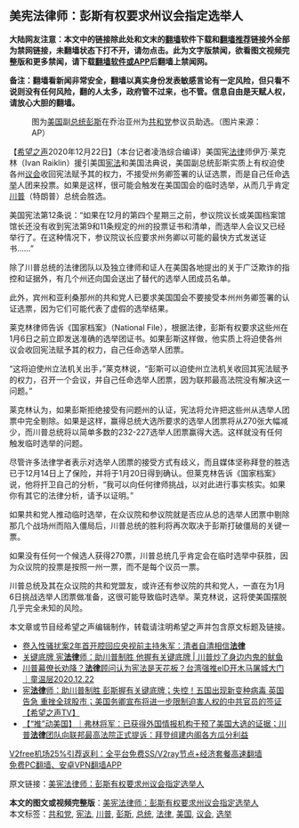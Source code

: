  <h2>美宪法律师：彭斯有权要求州议会指定选举人</h2> <p class="notice"><b>大陆网友注意：本文中的链接除此处和文末的<a href="https://github.com/bannedbook/fanqiang" >翻墙</a>软件下载和<a href="https://github.com/killgcd/justmysocks/blob/master/README.md">翻墙推荐</a>链接外全部为禁网链接，未翻墙状态下打不开，请勿点击。此为文字版禁闻，欲看图文视频完整版和更多禁闻，请下载<a href="https://github.com/bannedbook/fanqiang">翻墙软件或APP</a>后翻墙上禁闻网。</p><p>备注：翻墙看新闻非常安全，翻墙以真实身份发表敏感言论有一定风险，但只看不说则没有任何风险，翻的人太多，政府管不过来，也不管。信息自由是天赋人权，请放心大胆的翻墙。</b></p>  <div class="entry"> <figure><figcaption>图为<a href="https://www.bannedbook.org/bnews/tag/%e7%be%8e%e5%9b%bd/" class="st_tag internal_tag" rel="tag" title="标签 美国 下的日志">美国</a>副<a href="https://www.bannedbook.org/bnews/tag/%e6%80%bb%e7%bb%9f/" class="st_tag internal_tag" rel="tag" title="标签 总统 下的日志">总统</a><a href="https://www.bannedbook.org/bnews/tag/%e5%bd%ad%e6%96%af/" class="st_tag internal_tag" rel="tag" title="标签 彭斯 下的日志">彭斯</a>在乔治亚州为<a href="https://www.bannedbook.org/bnews/tag/%e5%85%b1%e5%92%8c%e5%85%9a/" class="st_tag internal_tag" rel="tag" title="标签 共和党 下的日志">共和党</a>参议员助选。（图片来源：AP）</figcaption></figure> <p>【<span class='wp_keywordlink_affiliate'><a href="https://www.soundofhope.org" title="希望之声" target="_blank">希望之声</a></span>2020年12月22日】（本台记者凌浩综合编译）美国宪<a href="https://www.bannedbook.org/bnews/tag/%e6%b3%95%e5%be%8b/" class="st_tag internal_tag" rel="tag" title="标签 法律 下的日志">法律</a>师伊万·莱克林（Ivan Raiklin）援引美国<a href="https://www.bannedbook.org/bnews/tag/%e5%ae%aa%e6%b3%95/" class="st_tag internal_tag" rel="tag" title="标签 宪法 下的日志">宪法</a>和美国法典说，美国副总统彭斯实质上有权迫使各州<a href="https://www.bannedbook.org/bnews/tag/%E8%AE%AE%E4%BC%9A/" class="st_tag internal_tag" rel="tag" title="标签 议会 下的日志">议会</a>收回宪法赋予其的权力，不接受州务卿签署的认证选票，而是自己任命<a href="https://www.bannedbook.org/bnews/tag/%e9%80%89%e4%b8%be/" class="st_tag internal_tag" rel="tag" title="标签 选举 下的日志">选举</a>人团来投票。如果是这样，很可能会触发在美国国会的临时选举，从而几乎肯定<a href="https://www.bannedbook.org/bnews/tag/%e5%b7%9d%e6%99%ae/" class="st_tag internal_tag" rel="tag" title="标签 川普 下的日志">川普</a>（特朗普）总统会胜选。</p> <p>美国宪法第12条说：“如果在12月的第四个星期三之前，参议院议长或美国档案馆馆长还没有收到宪法第9和11条规定的州的投票证书和清单，而选举人会议又已经举行了。在这种情况下，参议院议长应要求州务卿以可能的最快方式发送证书……”</p> <p>除了川普总统的法律团队以及独立律师和证人在美国各地提出的关于广泛欺诈的指控和证据外，有几个州还向国会送出了替代的选举人团成员名单。</p> <p>此外，宾州和亚利桑那州的共和党人已要求美国国会不要接受本州州务卿签署的认证选票，因为它们可能代表了虚假的选举结果。</p>  <p>莱克林律师告诉《国家档案》（National File），根据法律，彭斯有权要求这些州在1月6日之前立即发送准确的选举团证书。如果彭斯这样做，他实质上将迫使各州议会收回宪法赋予其的权力，自己任命选举人团票。</p> <p>“这将迫使州立法机关出手，”莱克林说，“彭斯可以迫使州立法机关收回其宪法赋予的权力，召开一个会议，并自己任命选举人团票，因为联邦最高法院没有解决这一问题。”</p> <p>莱克林认为，如果彭斯拒绝接受有问题州的认证，宪法将允许把这些州从选举人团票中完全剔除。如果是这样，赢得总统大选所要求的选举人团票将从270张大幅减少，而川普总统将以简单多数的232-227选举人团票赢得大选。这样就没有任何触发临时选举的问题。</p> <p>尽管许多法律学者表示对选举人团票的接受方式有歧义，而且媒体坚称拜登的胜选已于12月14日上了保险，并将于1月20日得到确认。但莱克林告诉《国家档案》说，他将扞卫自己的分析，“我可以向任何律师挑战，以对此进行事实核实。如果你有其它的法律分析，请予以证明。”</p>  <p>如果共和党人推动临时选举，在众议院和参议院就是否应从总的选举人团票中剔除那几个战场州而陷入僵局后，川普总统的胜利将再次取决于彭斯打破僵局的关键一票。</p> <p>如果没有任何一个候选人获得270票，川普总统几乎肯定会在临时选举中获胜，因为众议院的投票是按照一州一票，而不是每个议员一票。</p> <p>川普总统及其在众议院的共和党盟友，或许还有参议院的共和党人，一直在为1月6日挑战选举人团票做准备，这很可能导致临时选举。莱克林说，这将使美国摆脱几乎完全未知的风险。</p> <p>本文章或节目经希望之声编辑制作，转载请注明希望之声并包含原文标题及链接。</p>  <ul class='op-related-articles' title='相关阅读'> <li><a href='https://www.bannedbook.org/bnews/baitai/20201222/1452953.html' target='_blank'>卷入性骚扰案2年首开腔回应央视前主持朱军：清者自清相信<b>法律</b></a></li> <li><a href='https://www.bannedbook.org/bnews/cnnews/20201222/1452865.html' target='_blank'>关键底牌 宪<b>法律</b>师：助川普制胜 他握有关键底牌 | 川普炒了身边内鬼的鱿鱼</a></li> <li><a href='https://www.bannedbook.org/bnews/taiwannews/20201222/1452788.html' target='_blank'>川普幕僚长劝降？<b>法律</b>顾问认为宪法是天花板？台湾强推eID开木马屠城大门｜童温层2020.12.22</a></li> <li><a href='https://www.bannedbook.org/bnews/cbnews/20201222/1452738.html' target='_blank'>宪<b>法律</b>师：助川普制胜 彭斯握有关键底牌；失控！五国出现新变种病毒 英国告急 重挫全球股市；美国务卿宣布将进一步限制迫害人权的中共官员的签证【希望之声TV】</a></li> <li><a href='https://www.bannedbook.org/bnews/bannedvideo/20201222/1452725.html' target='_blank'>【“推”动美国】｜弗林将军：已获得外国情报机构干预了美国大选的证据；川普<b>法律</b>团队向联邦最高法院正式提诉：拜登组建内阁各方瓜分利益</a></li> </ul> <p class="texttj"> <a href="https://github.com/bannedbook/fanqiang/wiki/V2ray%E6%9C%BA%E5%9C%BA" target="_blank">V2free机场25%引荐返利：全平台免费SS/V2ray节点+经济套餐高速翻墙</a><br/> <a href="https://github.com/bannedbook/fanqiang/wiki/%E7%A6%81%E9%97%BB%E7%BD%91%E5%AE%89%E5%8D%93%E7%BF%BB%E5%A2%99%E6%96%B0%E9%97%BBAPP" target="_blank">免费PC翻墙、安卓VPN翻墙APP</a></p><p>原文链接：<a class="src_link"  href="https://www.soundofhope.org/post/456223" target="_blank">美宪法律师：彭斯有权要求州议会指定选举人</a></p><a name='sharetosocial'></a>       <div><b>本文的图文或视频完整版</b>：<a href='https://www.bannedbook.org/bnews/comments/20201223/1453080.html'>美宪法律师：彭斯有权要求州议会指定选举人</a></div>  </div><!--END ENTRY--> <div class="postfooter"> <div>本文标签：<a href="https://www.bannedbook.org/bnews/tag/%e5%85%b1%e5%92%8c%e5%85%9a/" rel="tag">共和党</a>, <a href="https://www.bannedbook.org/bnews/tag/%e5%ae%aa%e6%b3%95/" rel="tag">宪法</a>, <a href="https://www.bannedbook.org/bnews/tag/%e5%b7%9d%e6%99%ae/" rel="tag">川普</a>, <a href="https://www.bannedbook.org/bnews/tag/%e5%bd%ad%e6%96%af/" rel="tag">彭斯</a>, <a href="https://www.bannedbook.org/bnews/tag/%e6%80%bb%e7%bb%9f/" rel="tag">总统</a>, <a href="https://www.bannedbook.org/bnews/tag/%e6%b3%95%e5%be%8b/" rel="tag">法律</a>, <a href="https://www.bannedbook.org/bnews/tag/%e7%be%8e%e5%9b%bd/" rel="tag">美国</a>, <a href="https://www.bannedbook.org/bnews/tag/%E8%AE%AE%E4%BC%9A/" rel="tag">议会</a>, <a href="https://www.bannedbook.org/bnews/tag/%e9%80%89%e4%b8%be/" rel="tag">选举</a></div>  </div><!--END POSTFOOTER--> 